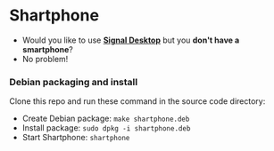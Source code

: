 # Shartphone
- Would you like to use [**Signal Desktop**](https://signal.org/download/) but you **don't have a smartphone**?
- No problem!

### Debian packaging and install
Clone this repo and run these command in the source code directory:
- Create Debian package: `make shartphone.deb`
- Install package: `sudo dpkg -i shartphone.deb`
- Start Shartphone: `shartphone`
